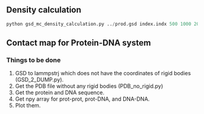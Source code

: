 ## Density calculation
```python 
python gsd_mc_density_calculation.py ../prod.gsd index.indx 500 1000 2000 1 1 ang   // bin start stop stride
```

## Contact map for Protein-DNA system
### Things to be done
  1. GSD to lammpstrj which does not have the coordinates of rigid bodies (GSD_2_DUMP.py).
  2. Get the PDB file without any rigid bodies (PDB_no_rigid.py)
  3. Get the protein and DNA sequence.
  4. Get npy array for prot-prot, prot-DNA, and DNA-DNA.
  5. Plot them.

     
